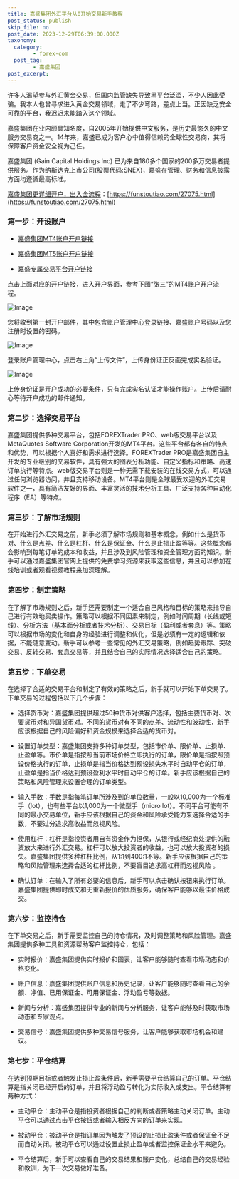 ```yaml
---
title: 嘉盛集团外汇平台从0开始交易新手教程
post_status: publish
skip_file: no
post_date: 2023-12-29T06:39:00.000Z
taxonomy:
  category:
        - forex-com
  post_tag:
        - 嘉盛集团
post_excerpt: 
---
```

许多人渴望参与外汇黄金交易，但国内监管缺失导致黑平台泛滥，不少人因此受骗。我本人也曾寻求进入黄金交易领域，走了不少弯路，差点上当。正因缺乏安全可靠的平台，我迟迟未能踏入这个领域。

嘉盛集团在业内颇具知名度，自2005年开始提供中文服务，是历史最悠久的中文服务交易商之一。14年来，嘉盛已成为客户心中值得信赖的全球性交易商，其将保障客户资金安全视为己任。

嘉盛集团 (Gain Capital Holdings Inc) 已为来自180多个国家的200多万交易者提供服务。作为纳斯达克上市公司(股票代码:SNEX)，嘉盛在管理、财务和信息披露方面均遵循最高标准。

[嘉盛集团更详细开户，出入金流程](https://funstoutiao.com/27075.html)：[https://funstoutiao.com/27075.html](https://funstoutiao.com/27075.html)

### 第一步：开设账户

* [嘉盛集团MT4账户开户链接](https://s.ssgg.net/jsmt4)

* [嘉盛集团MT5账户开户链接](https://s.ssgg.net/jsmt5)

* [嘉盛专属交易平台开户链接](https://s.ssgg.net/js)

点击上面对应的开户链接，进入开户界面，参考下图“张三”的MT4账户开户流程。

![Image](https://prod-files-secure.s3.us-west-2.amazonaws.com/39ed1227-6d7d-4570-be36-9ccd4a2c4241/7a167aea-686b-400d-af59-4e18eb607a40/640.png?X-Amz-Algorithm=AWS4-HMAC-SHA256&X-Amz-Content-Sha256=UNSIGNED-PAYLOAD&X-Amz-Credential=ASIAZI2LB466QKMHXBWI%2F20250515%2Fus-west-2%2Fs3%2Faws4_request&X-Amz-Date=20250515T101311Z&X-Amz-Expires=3600&X-Amz-Security-Token=IQoJb3JpZ2luX2VjEHIaCXVzLXdlc3QtMiJIMEYCIQCrJnOvJhuvvhtGhOfQZlfX4yfIG8CjirZdRfioNwbKqAIhAL9uthZPcn8FYOf9W2XG2sILHLDGhAdUtX0Etv1JLTMlKv8DCCsQABoMNjM3NDIzMTgzODA1Igyr3ekTQBSvTE95EmEq3AObcVWg6m3t84ExcqRArRplY61Is7ScPj%2Fco26VSeJ85WE1diMribznDUuysqLr%2FuRPY1Is9q2yTXTBteXcjUxge6vZ5l%2B7DTfAMDLtB%2BehbSeUfThq5IrA3XEgbeOxwTAP1b8qoCpAKNZpoibUTi%2B88IUwIvDEeUaw9lvWYQde%2FI2BZYPMt16RKCumbQQMku5JIQQHAzYihAO8Hnt3Cy7iigiRq%2BYEjyX7hJlz5Wlg2goBQwm%2Bd%2BnoW3%2B02IhX5l5j7N%2FQ8AYd%2FE2TA6aSQ6W9cxvymCOfL8dAs5uREUYsyTczXSVCYhdX9iRmH0HaUu9%2FFgCYCxhK9HFEP4Wr95Y2BYAODAyCD0XgHav7oFNl2fek5woqSRYTNIJWoio0mKey8PUIXBHm6WLnO2fLUq9PR%2BVqOlSY4%2FVPnMSocNZEf0JmwPowstDvcp4F1OdzwTXq6TTPucyH1km9%2F1l9GvJllyUYGwlXakmb9Sac9MziKvjunaOiGRRa6mQmyJ%2FMYOey70dawXjtktEjKuX1DI6IqwtEW8TmKYe5wAjalUYlt9we8bSc5uyiv47W%2B89MQLQfcqwh2ha42jU7R8OhD2VW5dwOs4GuraaoIqcI3A9Sf%2BpsC623hlNAwpRNhzDb6ZbBBjqkAdYapLkZQxzgCfiIQ8YZuOOfNk4UxBhHLUoBaB0xldtt3fOibTCbDQl9b10q0ucAFXQxLfJDULlh45vgu3MyyIw5MGq01I9%2FHFwZgKk8lcEN1o%2BernNRO08loMawUQ431glVt4FzOyg8N8WdtHWwvpgZIJs%2BHxM1ME4yONTOSTJezXQWp44r8VpyD2iCa8q41pmdPYDUJR%2FCZFt7NoFMoTgKDpHv&X-Amz-Signature=d8b8b738e5d23a6586a81cffe0530a535031d1a8e37fcefc7663e2c66715580f&X-Amz-SignedHeaders=host&x-id=GetObject)

您将收到第一封开户邮件，其中包含账户管理中心登录链接、嘉盛账户号码以及您注册时设置的密码。

![Image](https://prod-files-secure.s3.us-west-2.amazonaws.com/39ed1227-6d7d-4570-be36-9ccd4a2c4241/eaa1c6b3-2877-4284-a0e1-530e222c27fb/image.png?X-Amz-Algorithm=AWS4-HMAC-SHA256&X-Amz-Content-Sha256=UNSIGNED-PAYLOAD&X-Amz-Credential=ASIAZI2LB466QKMHXBWI%2F20250515%2Fus-west-2%2Fs3%2Faws4_request&X-Amz-Date=20250515T101311Z&X-Amz-Expires=3600&X-Amz-Security-Token=IQoJb3JpZ2luX2VjEHIaCXVzLXdlc3QtMiJIMEYCIQCrJnOvJhuvvhtGhOfQZlfX4yfIG8CjirZdRfioNwbKqAIhAL9uthZPcn8FYOf9W2XG2sILHLDGhAdUtX0Etv1JLTMlKv8DCCsQABoMNjM3NDIzMTgzODA1Igyr3ekTQBSvTE95EmEq3AObcVWg6m3t84ExcqRArRplY61Is7ScPj%2Fco26VSeJ85WE1diMribznDUuysqLr%2FuRPY1Is9q2yTXTBteXcjUxge6vZ5l%2B7DTfAMDLtB%2BehbSeUfThq5IrA3XEgbeOxwTAP1b8qoCpAKNZpoibUTi%2B88IUwIvDEeUaw9lvWYQde%2FI2BZYPMt16RKCumbQQMku5JIQQHAzYihAO8Hnt3Cy7iigiRq%2BYEjyX7hJlz5Wlg2goBQwm%2Bd%2BnoW3%2B02IhX5l5j7N%2FQ8AYd%2FE2TA6aSQ6W9cxvymCOfL8dAs5uREUYsyTczXSVCYhdX9iRmH0HaUu9%2FFgCYCxhK9HFEP4Wr95Y2BYAODAyCD0XgHav7oFNl2fek5woqSRYTNIJWoio0mKey8PUIXBHm6WLnO2fLUq9PR%2BVqOlSY4%2FVPnMSocNZEf0JmwPowstDvcp4F1OdzwTXq6TTPucyH1km9%2F1l9GvJllyUYGwlXakmb9Sac9MziKvjunaOiGRRa6mQmyJ%2FMYOey70dawXjtktEjKuX1DI6IqwtEW8TmKYe5wAjalUYlt9we8bSc5uyiv47W%2B89MQLQfcqwh2ha42jU7R8OhD2VW5dwOs4GuraaoIqcI3A9Sf%2BpsC623hlNAwpRNhzDb6ZbBBjqkAdYapLkZQxzgCfiIQ8YZuOOfNk4UxBhHLUoBaB0xldtt3fOibTCbDQl9b10q0ucAFXQxLfJDULlh45vgu3MyyIw5MGq01I9%2FHFwZgKk8lcEN1o%2BernNRO08loMawUQ431glVt4FzOyg8N8WdtHWwvpgZIJs%2BHxM1ME4yONTOSTJezXQWp44r8VpyD2iCa8q41pmdPYDUJR%2FCZFt7NoFMoTgKDpHv&X-Amz-Signature=2cd9b609cd2f36d9de3a4ba101d6fbb82cb80dfc3405cd8611ee5c87b89147fa&X-Amz-SignedHeaders=host&x-id=GetObject)

登录账户管理中心，点击右上角“上传文件”，上传身份证正反面完成实名验证。

![Image](https://prod-files-secure.s3.us-west-2.amazonaws.com/39ed1227-6d7d-4570-be36-9ccd4a2c4241/54090639-09fc-46b4-a135-e0289f707147/image.png?X-Amz-Algorithm=AWS4-HMAC-SHA256&X-Amz-Content-Sha256=UNSIGNED-PAYLOAD&X-Amz-Credential=ASIAZI2LB466QKMHXBWI%2F20250515%2Fus-west-2%2Fs3%2Faws4_request&X-Amz-Date=20250515T101311Z&X-Amz-Expires=3600&X-Amz-Security-Token=IQoJb3JpZ2luX2VjEHIaCXVzLXdlc3QtMiJIMEYCIQCrJnOvJhuvvhtGhOfQZlfX4yfIG8CjirZdRfioNwbKqAIhAL9uthZPcn8FYOf9W2XG2sILHLDGhAdUtX0Etv1JLTMlKv8DCCsQABoMNjM3NDIzMTgzODA1Igyr3ekTQBSvTE95EmEq3AObcVWg6m3t84ExcqRArRplY61Is7ScPj%2Fco26VSeJ85WE1diMribznDUuysqLr%2FuRPY1Is9q2yTXTBteXcjUxge6vZ5l%2B7DTfAMDLtB%2BehbSeUfThq5IrA3XEgbeOxwTAP1b8qoCpAKNZpoibUTi%2B88IUwIvDEeUaw9lvWYQde%2FI2BZYPMt16RKCumbQQMku5JIQQHAzYihAO8Hnt3Cy7iigiRq%2BYEjyX7hJlz5Wlg2goBQwm%2Bd%2BnoW3%2B02IhX5l5j7N%2FQ8AYd%2FE2TA6aSQ6W9cxvymCOfL8dAs5uREUYsyTczXSVCYhdX9iRmH0HaUu9%2FFgCYCxhK9HFEP4Wr95Y2BYAODAyCD0XgHav7oFNl2fek5woqSRYTNIJWoio0mKey8PUIXBHm6WLnO2fLUq9PR%2BVqOlSY4%2FVPnMSocNZEf0JmwPowstDvcp4F1OdzwTXq6TTPucyH1km9%2F1l9GvJllyUYGwlXakmb9Sac9MziKvjunaOiGRRa6mQmyJ%2FMYOey70dawXjtktEjKuX1DI6IqwtEW8TmKYe5wAjalUYlt9we8bSc5uyiv47W%2B89MQLQfcqwh2ha42jU7R8OhD2VW5dwOs4GuraaoIqcI3A9Sf%2BpsC623hlNAwpRNhzDb6ZbBBjqkAdYapLkZQxzgCfiIQ8YZuOOfNk4UxBhHLUoBaB0xldtt3fOibTCbDQl9b10q0ucAFXQxLfJDULlh45vgu3MyyIw5MGq01I9%2FHFwZgKk8lcEN1o%2BernNRO08loMawUQ431glVt4FzOyg8N8WdtHWwvpgZIJs%2BHxM1ME4yONTOSTJezXQWp44r8VpyD2iCa8q41pmdPYDUJR%2FCZFt7NoFMoTgKDpHv&X-Amz-Signature=e125a9d54bec85c7a2b0232430c6a4e455036c3ddaf6f3e74db99b5b8c2d3a8e&X-Amz-SignedHeaders=host&x-id=GetObject)

上传身份证是开户成功的必要条件，只有完成实名认证才能操作账户。上传后请耐心等待开户成功的邮件通知。

### 第二步：选择交易平台

嘉盛集团提供多种交易平台，包括FOREXTrader PRO、web版交易平台以及MetaQuotes Software Corporation开发的MT4平台。这些平台都有各自的特点和优势，可以根据个人喜好和需求进行选择。FOREXTrader PRO是嘉盛集团自主开发的专业级别的交易软件，具有强大的图表分析功能、自定义指标和策略、高速订单执行等特点。web版交易平台则是一种无需下载安装的在线交易方式，可以通过任何浏览器访问，并且支持移动设备。MT4平台则是全球最受欢迎的外汇交易软件之一，具有简洁友好的界面、丰富灵活的技术分析工具、广泛支持各种自动化程序（EA）等特点。

### 第三步：了解市场规则

在开始进行外汇交易之前，新手必须了解市场规则和基本概念，例如什么是货币对、什么是点差、什么是杠杆、什么是保证金、什么是止损止盈等等。这些概念都会影响到每笔订单的成本和收益，并且涉及到风险管理和资金管理方面的知识。新手可以通过嘉盛集团官网上提供的免费学习资源来获取这些信息，并且可以参加在线培训或者观看视频教程来加深理解。

### 第四步：制定策略

在了解了市场规则之后，新手还需要制定一个适合自己风格和目标的策略来指导自己进行有效地买卖操作。策略可以根据不同因素来制定，例如时间周期（长线或短线）、分析方法（基本面分析或者技术分析）、交易目标（盈利或者套息）等。策略可以根据市场的变化和自身的经验进行调整和优化，但是必须有一定的逻辑和依据，不能随意变动。新手可以参考一些常见的外汇交易策略，例如趋势跟踪、突破交易、反转交易、套息交易等，并且结合自己的实际情况选择适合自己的策略。

### 第五步：下单交易

在选择了合适的交易平台和制定了有效的策略之后，新手就可以开始下单交易了。下单交易的过程包括以下几个步骤：

* 选择货币对：嘉盛集团提供超过50种货币对供客户选择，包括主要货币对、次要货币对和异国货币对。不同的货币对有不同的点差、流动性和波动性，新手应该根据自己的风险偏好和资金规模来选择合适的货币对。

* 设置订单类型：嘉盛集团支持多种订单类型，包括市价单、限价单、止损单、止盈单等。市价单是指按照当前市场价格立即执行的订单，限价单是指按照预设价格执行的订单，止损单是指当价格达到预设损失水平时自动平仓的订单，止盈单是指当价格达到预设盈利水平时自动平仓的订单。新手应该根据自己的策略和风险管理来设置合理的订单类型。

* 输入手数：手数是指每笔订单所涉及到的单位数量，一般以10,000为一个标准手（lot），也有些平台以1,000为一个微型手（micro lot）。不同平台可能有不同的最小交易单位，新手应该根据自己的资金和风险承受能力来选择合适的手数，不要过分追求高收益而忽视风险。

* 使用杠杆：杠杆是指投资者用自有资金作为担保，从银行或经纪商处提供的融资放大来进行外汇交易。杠杆可以放大投资者的收益，也可以放大投资者的损失。嘉盛集团提供多种杠杆比例，从1:1到400:1不等。新手应该根据自己的策略和风险管理来选择合适的杠杆比例，不要盲目追求高杠杆而忽视风险 。

* 确认订单：在输入了所有必要的信息后，新手可以点击确认按钮来执行订单。嘉盛集团提供即时成交和无重新报价的优质服务，确保客户能够以最佳价格成交。

### 第六步：监控持仓

在下单交易之后，新手需要监控自己的持仓情况，及时调整策略和风险管理。嘉盛集团提供多种工具和资源帮助客户监控持仓，包括：

* 实时报价：嘉盛集团提供实时报价和图表，让客户能够随时查看市场动态和价格变化。

* 账户信息：嘉盛集团提供账户信息和历史记录，让客户能够随时查看自己的余额、净值、已用保证金、可用保证金、浮动盈亏等数据。

* 新闻与分析：嘉盛集团提供专业的新闻与分析服务，让客户能够及时获取市场动态和专家观点。

* 交易信号：嘉盛集团提供多种交易信号服务，让客户能够获取市场机会和建议。

### 第七步：平仓结算

在达到预期目标或者触发止损止盈条件后，新手需要平仓结算自己的订单。平仓结算是指关闭已经开启的订单，并且将浮动盈亏转化为实际收入或支出。平仓结算有两种方式：

* 主动平仓：主动平仓是指投资者根据自己的判断或者策略主动关闭订单。主动平仓可以通过点击平仓按钮或者输入相反方向的订单来实现。

* 被动平仓：被动平仓是指订单因为触发了预设的止损止盈条件或者保证金不足而自动关闭。被动平仓可以通过设置止损止盈单或者监控保证金水平来避免。

* 平仓结算后，新手可以查看自己的交易结果和账户变化，总结自己的交易经验和教训，为下一次交易做好准备。
